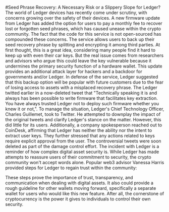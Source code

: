 #Seed Phrase Recovery: A Necessary Risk or a Slippery Slope for Ledger?
The world of Ledger devices has recently come under scrutiny, with concerns growing over the safety of their devices. A new firmware update from Ledger has added the option for users to pay a monthly fee to recover lost or forgotten seed phrases, which has caused unease within the crypto community. The fact that the code for this service is not open-sourced has compounded these concerns.
The service allows users to back up their seed recovery phrase by splitting and encrypting it among third parties. At first thought, this is a great idea, considering many people find it hard to keep up with even their car keys. But the real issue comes from researchers and advisors who argue this could leave the key vulnerable because it undermines the primary security function of a hardware wallet. This update provides an additional attack layer for hackers and a backdoor for governments and/or Ledger. In defense of the service, Ledger suggested that this backup option will be popular with future customers due to the fear of losing access to assets with a misplaced recovery phrase.
The Ledger twitted earlier in a now-deleted tweet that "Technically speaking it is and always has been possible to write firmware that facilitates key extraction. You have always trusted Ledger not to deploy such firmware whether you knew it or not,". To manage the situation, Ledger's Chief Technology Officer, Charles Guillemet, took to Twitter. He attempted to downplay the impact of the original tweets and clarify Ledger's stance on the matter. However, this did little for its users.
Additionally, a company spokesperson reached out to CoinDesk, affirming that Ledger has neither the ability nor the intent to extract user keys. They further stressed that any actions related to keys require explicit approval from the user. The controversial tweets were soon deleted as part of the damage control effort.
The incident with Ledger is a reminder of how complex digital asset security is. While Ledger has made attempts to reassure users of their commitment to security, the crypto community won't accept words alone. Popular web3 advisor Vanessa Harris provided steps for Ledger to regain trust within the community:

These steps prove the importance of trust, transparency, and communication when dealing with digital assets. It also could provide a rough guideline for other wallets moving forward, specifically a separate wallet for users who would like this new feature. After all, the cornerstone of cryptocurrency is the power it gives to individuals to control their own security.
